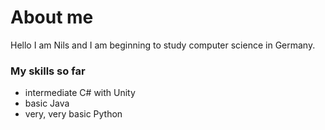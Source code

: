 # About me

Hello I am Nils and I am beginning to study computer science in Germany.

### My skills so far

 - intermediate C# with Unity
 - basic Java
 - very, very basic Python
<!--
**Anorak-05/Anorak-05** is a ✨ _special_ ✨ repository because its `README.md` (this file) appears on your GitHub profile.

Here are some ideas to get you started:

- 🔭 I’m currently working on ...
- 🌱 I’m currently learning ...
- 👯 I’m looking to collaborate on ...
- 🤔 I’m looking for help with ...
- 💬 Ask me about ...
- 📫 How to reach me: ...
- 😄 Pronouns: ...
- ⚡ Fun fact: ...
-->
